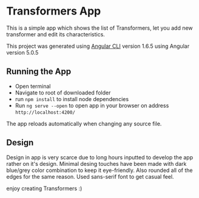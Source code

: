 # Transformers App

This is a simple app which shows the list of Transformers, let you add new transformer and edit its characteristics. 

This project was generated using [Angular CLI](https://github.com/angular/angular-cli) version 1.6.5  using Angular version 5.0.5

## Running the App

- Open terminal
- Navigate to root of downloaded folder
- run `npm install` to install node dependencies
- Run `ng serve --open`  to open app in your browser on address `http://localhost:4200/`

The app reloads automatically when changing any source file.

## Design

Design in app is very scarce due to long hours inputted to develop the app rather on it's design.
Minimal desing touches have been made with dark blue/grey color combination to keep it eye-friendly. 
Also rounded all of the edges for the same reason. 
Used sans-serif font to get casual feel. 

enjoy creating Transformers :)
